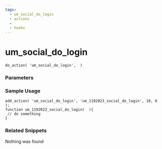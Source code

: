 ```yaml
---
tags: 
  - um_social_do_login
  - actions
  - 
  - hooks
---
```

# um\_social\_do\_login

``` php:no-line-numbers
do_action( 'um_social_do_login',  )
```
<div class='hook-sep'></div>

### Parameters

<div class='hook-sep'></div>



### Sample Usage

``` php:no-line-numbers
add_action( 'um_social_do_login', 'um_1192023_social_do_login', 10, 0 );
function um_1192023_social_do_login(  ){
 // do something
}
```
<div class='hook-sep'></div>



### Related Snippets

Nothing was found

